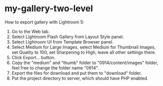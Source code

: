 my-gallery-two-level
====================
 
How to export gallery with Lightroom 5: 

1. Go to the Web tab. 
2. Select Lightroom Flash Gallery from Layout Style panel. 
3. Select Lightroom UI from Template Browser panel. 
4. Select Medium for Large Images, select Medium for Thumbnail Images, set Quality to 100, set Sharpening to High, leave all other settings there. 
5. Click Export... button. 
6. Copy the "medium" and "thumb" folder to "0914/content/images" folder, feel free to change the folder name "0914". 
7. Export the files for download and put them to "download" folder. 
8. Put the project directory to server, which should have PHP enabled. 